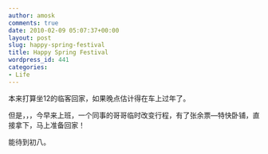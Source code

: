 ```yaml
---
author: amosk
comments: true
date: 2010-02-09 05:07:37+00:00
layout: post
slug: happy-spring-festival
title: Happy Spring Festival
wordpress_id: 441
categories:
- Life
---
```


本来打算坐12的临客回家，如果晚点估计得在车上过年了。

但是，，，今早来上班，一个同事的哥哥临时改变行程，有了张余票—特快卧铺，直接拿下，马上准备回家！

能待到初八。
